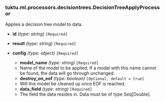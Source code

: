 ### tuktu.ml.processors.decisiontrees.DecisionTreeApplyProcessor
Applies a decision tree model to data.

  * **id** *(type: string)* `[Required]`

  * **result** *(type: string)* `[Required]`

  * **config** *(type: object)* `[Required]`

    * **model_name** *(type: string)* `[Required]`
    - Name of the model to be applied. If a model with this name cannot be found, the data will go through unchanged.

    * **destroy_on_eof** *(type: boolean)* `[Optional, default = true]`
    - Will this model be cleaned up once EOF is reached.

    * **data_field** *(type: string)* `[Required]`
    - The field the data resides in. Data must be of type Seq[Double].

